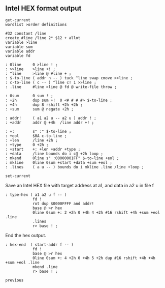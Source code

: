 ## Intel HEX format output

    get-current
    wordlist >order definitions

    #32 constant /line
    create #line /line 2* $12 + allot
    variable >line
    variable sum
    variable addr
    variable fd

    : 0line     0 >line ! ;
    : >>line    >line +! ;
    : ^line     >line @ #line + ;
    : $-to-line ( addr n -- ) tuck ^line swap cmove >>line ;
    : c-to-line ( c -- ) ^line c! 1 >>line ;
    : .line     #line >line @ fd @ write-file throw ;

    : 0sum      0 sum ! ;
    : +2h       dup sum +!  0 <# # # #> $-to-line ;
    : +4h       dup 8 rshift +2h +2h ;
    : +sum      sum @ negate +2h ;

    : addr!     ( a1 a2 u -- a2 u ) addr ! ;
    : +addr     addr @ +4h  /line addr +! ;

    : +:        s" :" $-to-line ;
    : +eol      $0A c-to-line ;
    : +len      /line +2h ;
    : +type     0 +2h ;
    : +start    +: +len +addr +type ;
    : +data     /line bounds do i c@ +2h loop ;
    : mkend     0line s" :00000001FF" $-to-line +eol ;
    : mkline    0line 0sum +start +data +sum +eol ;
    : .lines    ( a u -- ) bounds do i mkline .line /line +loop ;

    set-current

Save an Intel HEX file with target address at a1, and data in a2 u in file f

    : type-hex ( a1 a2 u f -- )
                fd !
                rot dup $0000FFFF and addr!
                base @ >r hex
                0line 0sum +: 2 +2h 0 +4h 4 +2h #16 rshift +4h +sum +eol .line
                .lines
                r> base ! ;

End the hex output.

    : hex-end  ( start-addr f -- )
                fd !
                base @ >r hex
                0line 0sum +: 4 +2h 0 +4h 5 +2h dup #16 rshift +4h +4h +sum +eol .line
                mkend .line
                r> base ! ;

    previous
